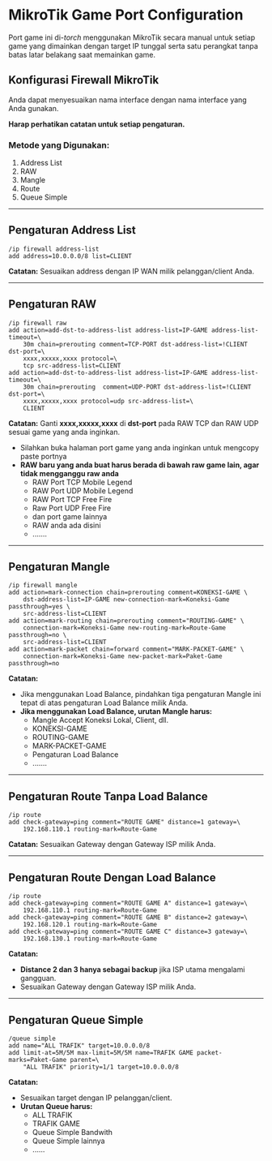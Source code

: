 # **MikroTik Game Port Configuration**

Port game ini di-*torch* menggunakan MikroTik secara manual untuk setiap game yang dimainkan dengan target IP tunggal serta satu perangkat tanpa batas latar belakang saat memainkan game.

## **Konfigurasi Firewall MikroTik**
Anda dapat menyesuaikan nama interface dengan nama interface yang Anda gunakan.

**Harap perhatikan catatan untuk setiap pengaturan.**

### **Metode yang Digunakan:**
1. Address List
2. RAW
3. Mangle
4. Route
5. Queue Simple

---
## **Pengaturan Address List**
```mikrotik
/ip firewall address-list
add address=10.0.0.0/8 list=CLIENT
```

**Catatan:** Sesuaikan address dengan IP WAN milik pelanggan/client Anda.

---
## **Pengaturan RAW**
```mikrotik
/ip firewall raw
add action=add-dst-to-address-list address-list=IP-GAME address-list-timeout=\
    30m chain=prerouting comment=TCP-PORT dst-address-list=!CLIENT dst-port=\
    xxxx,xxxxx,xxxx protocol=\
    tcp src-address-list=CLIENT
add action=add-dst-to-address-list address-list=IP-GAME address-list-timeout=\
    30m chain=prerouting  comment=UDP-PORT dst-address-list=!CLIENT dst-port=\
    xxxx,xxxxx,xxxx protocol=udp src-address-list=\
    CLIENT
```

**Catatan:** Ganti **xxxx,xxxxx,xxxx** di **dst-port** pada RAW TCP dan RAW UDP sesuai game yang anda inginkan.
- Silahkan buka halaman port game yang anda inginkan untuk mengcopy paste portnya
- **RAW baru yang anda buat harus berada di bawah raw game lain, agar tidak mengganggu raw anda**
  - RAW Port TCP Mobile Legend
  - RAW Port UDP Mobile Legend
  - RAW Port TCP Free Fire
  - Raw Port UDP Free Fire
  - dan port game lainnya
  - RAW anda ada disini
  - .......

---
## **Pengaturan Mangle**
```mikrotik
/ip firewall mangle
add action=mark-connection chain=prerouting comment=KONEKSI-GAME \
    dst-address-list=IP-GAME new-connection-mark=Koneksi-Game passthrough=yes \
    src-address-list=CLIENT
add action=mark-routing chain=prerouting comment="ROUTING-GAME" \
    connection-mark=Koneksi-Game new-routing-mark=Route-Game passthrough=no \
    src-address-list=CLIENT
add action=mark-packet chain=forward comment="MARK-PACKET-GAME" \
    connection-mark=Koneksi-Game new-packet-mark=Paket-Game passthrough=no
```

**Catatan:**
- Jika menggunakan Load Balance, pindahkan tiga pengaturan Mangle ini tepat di atas pengaturan Load Balance milik Anda.
- **Jika menggunakan Load Balance, urutan Mangle harus:**
  - Mangle Accept Koneksi Lokal, Client, dll.
  - KONEKSI-GAME
  - ROUTING-GAME
  - MARK-PACKET-GAME
  - Pengaturan Load Balance
  - .......

---
## **Pengaturan Route Tanpa Load Balance**
```mikrotik
/ip route
add check-gateway=ping comment="ROUTE GAME" distance=1 gateway=\
    192.168.110.1 routing-mark=Route-Game
```

**Catatan:** Sesuaikan Gateway dengan Gateway ISP milik Anda.

---
## **Pengaturan Route Dengan Load Balance**
```mikrotik
/ip route
add check-gateway=ping comment="ROUTE GAME A" distance=1 gateway=\
    192.168.110.1 routing-mark=Route-Game
add check-gateway=ping comment="ROUTE GAME B" distance=2 gateway=\
    192.168.120.1 routing-mark=Route-Game
add check-gateway=ping comment="ROUTE GAME C" distance=3 gateway=\
    192.168.130.1 routing-mark=Route-Game
```

**Catatan:**
- **Distance 2 dan 3 hanya sebagai backup** jika ISP utama mengalami gangguan.
- Sesuaikan Gateway dengan Gateway ISP milik Anda.

---
## **Pengaturan Queue Simple**
```mikrotik
/queue simple
add name="ALL TRAFIK" target=10.0.0.0/8
add limit-at=5M/5M max-limit=5M/5M name=TRAFIK GAME packet-marks=Paket-Game parent=\
    "ALL TRAFIK" priority=1/1 target=10.0.0.0/8
```

**Catatan:**
- Sesuaikan target dengan IP pelanggan/client.
- **Urutan Queue harus:**
  - ALL TRAFIK
  - TRAFIK GAME
  - Queue Simple Bandwith
  - Queue Simple lainnya
  - ......
